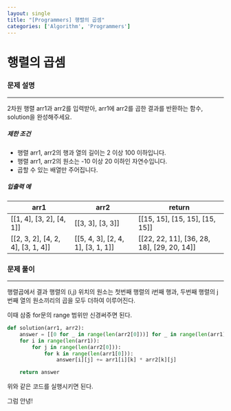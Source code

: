 ```yaml
---
layout: single
title: "[Programmers] 행렬의 곱셈"
categories: ['Algorithm', 'Programmers']
---
```


# 행렬의 곱셈

### 문제 설명

---

2차원 행렬 arr1과 arr2를 입력받아, arr1에 arr2를 곱한 결과를 반환하는 함수, solution을 완성해주세요.

##### 제한 조건

- 행렬 arr1, arr2의 행과 열의 길이는 2 이상 100 이하입니다.
- 행렬 arr1, arr2의 원소는 -10 이상 20 이하인 자연수입니다.
- 곱할 수 있는 배열만 주어집니다.

##### 입출력 예

| arr1                              | arr2                              | return                                     |
| --------------------------------- | --------------------------------- | ------------------------------------------ |
| [[1, 4], [3, 2], [4, 1]]          | [[3, 3], [3, 3]]                  | [[15, 15], [15, 15], [15, 15]]             |
| [[2, 3, 2], [4, 2, 4], [3, 1, 4]] | [[5, 4, 3], [2, 4, 1], [3, 1, 1]] | [[22, 22, 11], [36, 28, 18], [29, 20, 14]] |



### 문제 풀이

---

행렬곱에서 결과 행렬의 (i,j) 위치의 원소는 첫번째 행렬의 i번째 행과, 두번째 행렬의 j번째 열의 원소끼리의 곱을 모두 더하여 이루어진다. 

이때 삼중 for문의 range 범위만 신경써주면 된다. 

```python
def solution(arr1, arr2):
    answer = [[0 for _ in range(len(arr2[0]))] for _ in range(len(arr1))]
    for i in range(len(arr1)):
        for j in range(len(arr2[0])):
            for k in range(len(arr1[0])):
                answer[i][j] += arr1[i][k] * arr2[k][j]

    return answer
```

위와 같은 코드를 실행시키면 된다. 



그럼 안녕!
